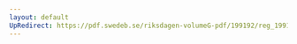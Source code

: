 ```yaml
---
layout: default
UpRedirect: https://pdf.swedeb.se/riksdagen-volumeG-pdf/199192/reg_199192/reg_199192_0225.pdf
---
```

